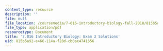 ```yaml
---
content_type: resource
description: ''
file: null
file_location: /coursemedia/7-016-introductory-biology-fall-2018/815b5a92e466114af28dcb0ac4741356_MIT7_016F18exam2_soln.pdf
file_type: application/pdf
resourcetype: Document
title: '7.016 Introductory Biology: Exam 2 Solutions'
uid: 815b5a92-e466-114a-f28d-cb0ac4741356
---
```

